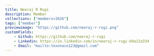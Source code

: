 ```yaml
---
title: Neeraj R Rugi
description: Member
collections: ["members>2026"]
tags: ["member"]
previewimage: "https://github.com/neeraj-r-rugi.png"
customFields:
    - Github: https://github.com/neeraj-r-rugi
    - Linkedin: https://in.linkedin.com/in/neeraj-r-rugi-b9a12a334
    - Email: "mailto:texonace123@gmail.com"
---
```


